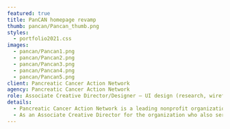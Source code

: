 ```yaml
---
featured: true
title: PanCAN homepage revamp
thumb: pancan/Pancan_thumb.png
styles:
  - portfolio2021.css
images:
  - pancan/Pancan1.png
  - pancan/Pancan2.png
  - pancan/Pancan3.png
  - pancan/Pancan4.png
  - pancan/Pancan5.png
client: Pancreatic Cancer Action Network
agency: Pancreatic Cancer Action Network
role: Associate Creative Director/Designer – UI design (research, wireframing, creative direction & prototyping)
details:
  - Pancreatic Cancer Action Network is a leading nonprofit organization in its field with a well established patient support program and a great cancer research funding programs. PanCAN also works hard to advocate the need for federal research funds and for community outreach. Despite of organization’s great mission, the web presence was rather poor. It had too many elements jumbled together and people found it counterintuitive to navigate through. The challenge for this project was to understand visitors’ behaviors and find the much simplified and appealing web solution while keeping all required functionalities.
  - As an Associate Creative Director for the organization who also serves as a hands-on designer, I owned the entire visual design of this project. In collaboration with the Digital Marketing team who conducted the behavioral studies and provided datas, I participated in the research in finding good UI examples in the market. I then worked on the wireframes which was updated through many collaborative sessions. We made sure all essential information with most clickthroughs (e.g. pancreatic cancer information) can be found higher on the page while organization’s communications are viewed easily as well. Turning the approved wire into prototypes with design styles including icon, images and typography was my responsibility. I also participated in the testing stage to get the pages ready for the launch.
---
```

